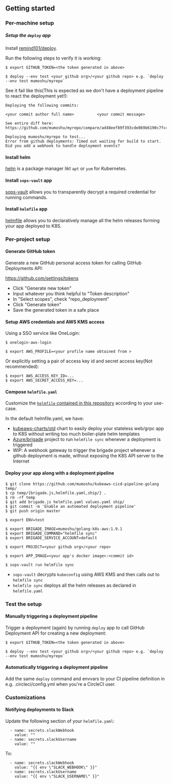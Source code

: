 ## Getting started

### Per-machine setup

##### Setup the `deploy` app

Install [remind101/deploy](https://github.com/remind101/deploy).

Run the following steps to verify it is working:

```
$ export GITHUB_TOKEN=<the token generated in above>

$ deploy --env test <your github org>/<your github repo> e.g. `deploy --env test mumoshu/myrepo`
```

See it fail like this(This is expected as we don't have a deployment pipeline to react the deployment yet!):

```
Deploying the following commits:

<your commit author full name>        	<your commit message>

See entire diff here: https://github.com/mumoshu/myrepo/compare/ad48eef89f393cde869b6190c7fc406e19bbd8ce...master

Deploying mumoshu/myrepo to test...
Error from github deployments: Timed out waiting for build to start. Did you add a webhook to handle deployment events?
```


#### Install helm

[helm](https://github.com/kubernetes/helm/releases) is a package manager likt `apt` or `yum` for Kubernetes.

#### Install `sops-vault` app

[sops-vault](https://github.com/mumoshu/sops-vault) allows you to transparently decrypt a required credential for running commands.

#### Install `helmfile` app

[helmfile](https://github.com/roboll/helmfile) allows you to declaratively manage all the helm releases forming your app deployed to K8S.

### Per-project setup

#### Generate GitHub token

Generate a new GitHub personal access token for calling GitHub Deployments API:

https://github.com/settings/tokens

- Click "Generate new token"
- Input whatever you think helpful to "Token description"
- In "Select scopes", check "repo_deployment"
- Click "Generate token"
- Save the generated token in a safe place

#### Setup AWS credentials and AWS KMS access

Using a SSO service like OneLogin:

```
$ onelogin-aws-login

$ export AWS_PROFILE=<your profile name obtained from >
```

Or explicitly setting a pair of access key id and secret access key(Not recommended):

```
$ export AWS_ACCESS_KEY_ID=...
$ export AWS_SECRET_ACCESS_KEY=...
```

#### Compose `helmfile.yaml`

Customize the [`helmfile` contained in this repository](https://github.com/mumoshu/kubeaws-cicd-pipeline-golang/blob/master/helmfile.yaml) according to your use-case.

In the default helmfile.yaml, we have:

- [kubeaws-charts/std](https://github.com/mumoshu/kubeaws-charts/tree/master/std) chart to easily deploy your stateless web/grpc app to K8S without writing too much boiler-plate helm templates
- [Azure/brigade](https://github.com/Azure/brigade) project to run `helmfile sync` whenever a deployment is triggered
- WIP: A webhook gateway to trigger the brigade project whenever a github deployment is made, without exposing the K8S API server to the Internet

#### Deploy your app along with a deployment pipeline

```
$ git clone https://github.com/mumoshu/kubeaws-cicd-pipeline-golang temp/
$ cp temp/{brigade.js,helmfile.yaml,ship/} .
$ rm -rf temp
$ git add brigade.js helmfile.yaml values.yaml ship/
$ git commit -m 'Enable an automated deployment pipeline'
$ git push origin master
```

```
$ export ENV=test

$ export BRIGADE_IMAGE=mumoshu/golang-k8s-aws:1.9.1
$ export BRIGADE_COMMAND="helmfile sync"
$ export BRIGADE_SERVICE_ACCOUNT=default

$ export PROJECT=<your github org>/<your repo>

$ export APP_IMAGE=<your app's docker image>:<commit id>

$ sops-vault run helmfile sync
```

- `sops-vault` decrypts `kubeconfig` using AWS KMS and then calls out to `helmfile sync`
- `helmfile sync` deploys all the helm releases as declared in `helmfile.yaml`

### Test the setup

#### Manually triggering a deployment pipeline

Trigger a deployment (again) by running `deploy` app to call GitHub Deployment API for creating a new deployment:

```
$ export GITHUB_TOKEN=<the token generated in above>

$ deploy --env test <your github org>/<your github repo> e.g. `deploy --env test mumoshu/myrepo`
```

#### Automatically triggering a deployment pipeline

Add the same `deploy` command and envvars to your CI pipeline definition in e.g. .circleci/config.yml when you're a CircleCI user.

### Customizations

#### Notifying deployments to Slack

Update the following section of your `helmfile.yaml`:

```
  - name: secrets.slackWebhook
    value: ""
  - name: secrets.slackUsername
    value: ""
```

To:

```
  - name: secrets.slackWebhook
    value: "{{ env \"SLACK_WEBHOOK\" }}"
  - name: secrets.slackUsername
    value: "{{ env \"SLACK_USERNAME\" }}"
```
